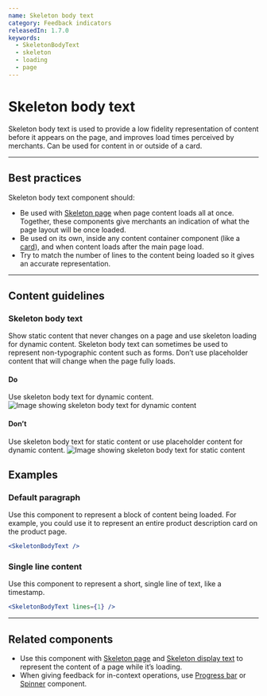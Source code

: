 ```yaml
---
name: Skeleton body text
category: Feedback indicators
releasedIn: 1.7.0
keywords:
  - SkeletonBodyText
  - skeleton
  - loading
  - page
---
```


# Skeleton body text

Skeleton body text is used to provide a low fidelity representation of content before it appears on the page, and improves load times perceived by merchants. Can be used for content in or outside of a card.

---

## Best practices

Skeleton body text component should:

- Be used with [Skeleton page](/components/feedback-indicators/skeleton-page) when page content loads all at once. Together, these components give merchants an indication of what the page layout will be once loaded.
- Be used on its own, inside any content container component (like a [card](/components/structure/card)), and when content loads after the main page load.
- Try to match the number of lines to the content being loaded so it gives an accurate representation.

---

## Content guidelines

### Skeleton body text

Show static content that never changes on a page and use skeleton loading for dynamic content. Skeleton body text can sometimes be used to represent non-typographic content such as forms. Don’t use placeholder content that will change when the page fully loads.

<!-- usageblock -->

#### Do

Use skeleton body text for dynamic content.
![Image showing skeleton body text for dynamic content](skeleton/do-use-skeleton-body-for-dynamic-content.png)

#### Don’t

Use skeleton body text for static content or use placeholder content for dynamic content.
![Image showing skeleton body text for static content](skeleton/dont-use-skeleton-body-for-static-or-placeholder-for-dynamic-text.png)

<!-- end -->

## Examples

### Default paragraph

Use this component to represent a block of content being loaded. For example, you could use it to represent an entire product description card on the product page.

```jsx
<SkeletonBodyText />
```

### Single line content

Use this component to represent a short, single line of text, like a timestamp.

```jsx
<SkeletonBodyText lines={1} />
```

---

## Related components

- Use this component with [Skeleton page](/components/feedback-indicators/skeleton-page) and [Skeleton display text](/components/feedback-indicators/skeleton-display-text) to represent the content of a page while it’s loading.
- When giving feedback for in-context operations, use [Progress bar](/components/feedback-indicators/progress-bar) or [Spinner](/components/feedback-indicators/spinner) component.
